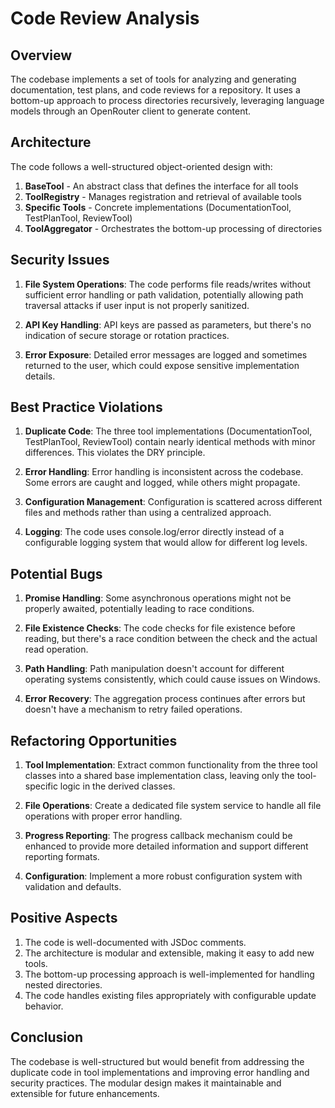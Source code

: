 # Code Review Analysis

## Overview

The codebase implements a set of tools for analyzing and generating documentation, test plans, and code reviews for a repository. It uses a bottom-up approach to process directories recursively, leveraging language models through an OpenRouter client to generate content.

## Architecture

The code follows a well-structured object-oriented design with:

1. **BaseTool** - An abstract class that defines the interface for all tools
2. **ToolRegistry** - Manages registration and retrieval of available tools
3. **Specific Tools** - Concrete implementations (DocumentationTool, TestPlanTool, ReviewTool)
4. **ToolAggregator** - Orchestrates the bottom-up processing of directories

## Security Issues

1. **File System Operations**: The code performs file reads/writes without sufficient error handling or path validation, potentially allowing path traversal attacks if user input is not properly sanitized.

2. **API Key Handling**: API keys are passed as parameters, but there's no indication of secure storage or rotation practices.

3. **Error Exposure**: Detailed error messages are logged and sometimes returned to the user, which could expose sensitive implementation details.

## Best Practice Violations

1. **Duplicate Code**: The three tool implementations (DocumentationTool, TestPlanTool, ReviewTool) contain nearly identical methods with minor differences. This violates the DRY principle.

2. **Error Handling**: Error handling is inconsistent across the codebase. Some errors are caught and logged, while others might propagate.

3. **Configuration Management**: Configuration is scattered across different files and methods rather than using a centralized approach.

4. **Logging**: The code uses console.log/error directly instead of a configurable logging system that would allow for different log levels.

## Potential Bugs

1. **Promise Handling**: Some asynchronous operations might not be properly awaited, potentially leading to race conditions.

2. **File Existence Checks**: The code checks for file existence before reading, but there's a race condition between the check and the actual read operation.

3. **Path Handling**: Path manipulation doesn't account for different operating systems consistently, which could cause issues on Windows.

4. **Error Recovery**: The aggregation process continues after errors but doesn't have a mechanism to retry failed operations.

## Refactoring Opportunities

1. **Tool Implementation**: Extract common functionality from the three tool classes into a shared base implementation class, leaving only the tool-specific logic in the derived classes.

2. **File Operations**: Create a dedicated file system service to handle all file operations with proper error handling.

3. **Progress Reporting**: The progress callback mechanism could be enhanced to provide more detailed information and support different reporting formats.

4. **Configuration**: Implement a more robust configuration system with validation and defaults.

## Positive Aspects

1. The code is well-documented with JSDoc comments.
2. The architecture is modular and extensible, making it easy to add new tools.
3. The bottom-up processing approach is well-implemented for handling nested directories.
4. The code handles existing files appropriately with configurable update behavior.

## Conclusion

The codebase is well-structured but would benefit from addressing the duplicate code in tool implementations and improving error handling and security practices. The modular design makes it maintainable and extensible for future enhancements.